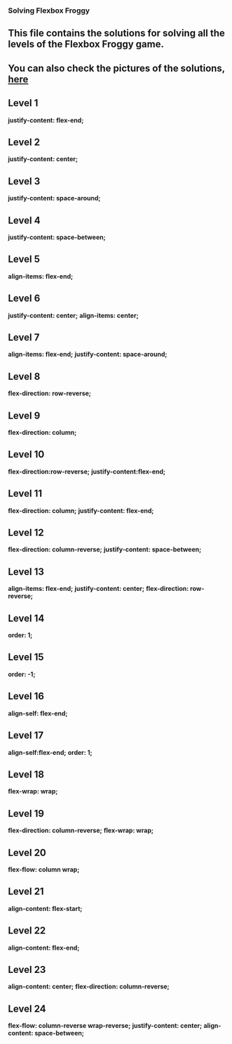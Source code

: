 ### Solving Flexbox Froggy

## This file contains the solutions for solving all the levels of the Flexbox Froggy game.

## You can also check the pictures of the solutions, [here](/Pictures)
## Level 1

**justify-content: flex-end;**

## Level 2

**justify-content: center;**

## Level 3

**justify-content: space-around;**

## Level 4

**justify-content: space-between;**

## Level 5

**align-items: flex-end;**

## Level 6

**justify-content: center;**
**align-items: center;**

## Level 7

**align-items: flex-end;**
**justify-content: space-around;**

## Level 8

**flex-direction: row-reverse;**

## Level 9

**flex-direction: column;**

## Level 10

**flex-direction:row-reverse;**
**justify-content:flex-end;**

## Level 11

**flex-direction: column;**
**justify-content: flex-end;**

## Level 12

**flex-direction: column-reverse;**
**justify-content: space-between;**

## Level 13

**align-items: flex-end;**
**justify-content: center;**
**flex-direction: row-reverse;**

## Level 14

**order: 1;**

## Level 15

**order: -1;**

## Level 16

**align-self: flex-end;**

## Level 17

**align-self:flex-end;**
**order: 1;**

## Level 18

**flex-wrap: wrap;**

## Level 19

**flex-direction: column-reverse;**
**flex-wrap: wrap;**

## Level 20

**flex-flow: column wrap;**

## Level 21

**align-content: flex-start;**

## Level 22

**align-content: flex-end;**

## Level 23

**align-content: center;**
**flex-direction: column-reverse;**

## Level 24



**flex-flow: column-reverse wrap-reverse;**
**justify-content: center;**
**align-content: space-between;**
